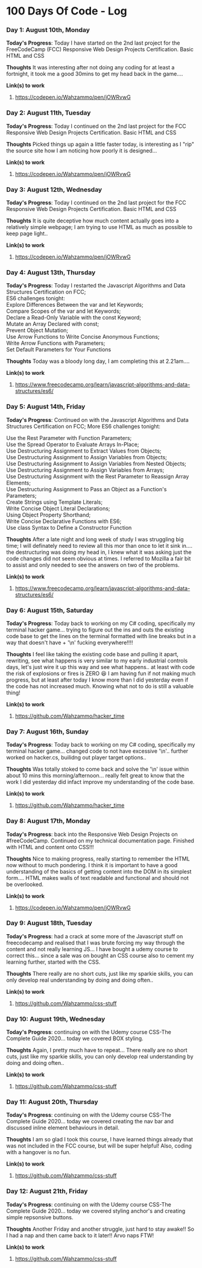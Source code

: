 # 100 Days Of Code - Log

### Day 1: August 10th, Monday

**Today's Progress**: Today I have started on the 2nd last project for the FreeCodeCamp (FCC) Responsive Web Design Projects Certification. Basic HTML and CSS

**Thoughts**  It was interesting after not doing any coding for at least a fortnight, it took me a good 30mins to get my head back in the game....

**Link(s) to work**
1. https://codepen.io/Wahzammo/pen/jOWRvwG


### Day 2: August 11th, Tuesday

**Today's Progress**: Today I continued on the 2nd last project for the FCC Responsive Web Design Projects Certification. Basic HTML and CSS

**Thoughts**  Picked things up again a little faster today, is interesting as I "rip" the source site how I am noticing how poorly it is designed...

**Link(s) to work**
1. https://codepen.io/Wahzammo/pen/jOWRvwG


### Day 3: August 12th, Wednesday

**Today's Progress**: Today I continued on the 2nd last project for the FCC Responsive Web Design Projects Certification. Basic HTML and CSS

**Thoughts**  It is quite deceptive how much content actually goes into a relatively simple webpage; I am trying to use HTML as much as possible to keep page light..

**Link(s) to work**
1. https://codepen.io/Wahzammo/pen/jOWRvwG


### Day 4: August 13th, Thursday

**Today's Progress**: Today I restarted the Javascript Algorithms and Data Structures Certification on FCC;   
ES6 challenges tonight:   
Explore Differences Between the var and let Keywords;   
Compare Scopes of the var and let Keywords;   
Declare a Read-Only Variable with the const Keyword;   
Mutate an Array Declared with const;   
Prevent Object Mutation;   
Use Arrow Functions to Write Concise Anonymous Functions;   
Write Arrow Functions with Parameters;   
Set Default Parameters for Your Functions

**Thoughts**  Today was a bloody long day, I am completing this at 2.21am....

**Link(s) to work**
1. https://www.freecodecamp.org/learn/javascript-algorithms-and-data-structures/es6/


### Day 5: August 14th, Friday

**Today's Progress**: Continued on with the Javascript Algorithms and Data Structures Certification on FCC;  More ES6 challenges tonight: 

Use the Rest Parameter with Function Parameters;  
Use the Spread Operator to Evaluate Arrays In-Place;  
Use Destructuring Assignment to Extract Values from Objects;  
Use Destructuring Assignment to Assign Variables from Objects;  
Use Destructuring Assignment to Assign Variables from Nested Objects;  
Use Destructuring Assignment to Assign Variables from Arrays;  
Use Destructuring Assignment with the Rest Parameter to Reassign Array Elements;  
Use Destructuring Assignment to Pass an Object as a Function's Parameters;  
Create Strings using Template Literals;  
Write Concise Object Literal Declarations;   
Using Object Property Shorthand;   
Write Concise Declarative Functions with ES6;  
Use class Syntax to Define a Constructor Function

**Thoughts**  After a late night and long week of study I was struggling big time; I will definately need to review all this mor than once to let it sink in.... the destructuring was doing my head in, I knew what it was asking just the code changes did not seem obvious at times. I referred to Mozilla a fair bit to assist and only needed to see the answers on two of the problems.

**Link(s) to work**
1. https://www.freecodecamp.org/learn/javascript-algorithms-and-data-structures/es6/


### Day 6: August 15th, Saturday

**Today's Progress**: Today back to working on my C# coding, specifically my terminal hacker game... trying to figure out the ins and outs the existing code base to get the lines on the terminal formatted with line breaks but in a way that doesn't have + '\n' fucking everywhere!!!!     

**Thoughts** I feel like taking the existing code base and pulling it apart, rewriting, see what happens is very similar to my early industrial controls days, let's just wire it up this way and see what happens.. at least with code the risk of explosions or fires is ZERO :laughing:  I am having fun if not making much progress, but at least after today I know more than I did yesterday even if the code has not increased much. Knowing what not to do is still a valuable thing!    

**Link(s) to work**
1. https://github.com/Wahzammo/hacker_time


### Day 7: August 16th, Sunday

**Today's Progress**: Today back to working on my C# coding, specifically my terminal hacker game... changed code to not have excessive '\n'.. further worked on hacker.cs, builidng out player target options..    

**Thoughts** Was totally stoked to come back and solve the '\n' issue within about 10 mins this morning/afternoon... really felt great to know that the work I did yesterday did infact improve my understanding of the code base.    

**Link(s) to work**
1. https://github.com/Wahzammo/hacker_time


### Day 8: August 17th, Monday

**Today's Progress**:  back into the Responsive Web Design Projects on #freeCodeCamp. Continued on my technical documentation page. Finished with HTML and content onto CSS!!!    

**Thoughts** Nice to making progress, really starting to remember the HTML now without to much pondering. I think it is important to have a good understanding of the basics of getting content into the DOM in its simplest form.... HTML makes walls of text readable and functional and should not be overlooked.    

**Link(s) to work**
1. https://codepen.io/Wahzammo/pen/jOWRvwG


### Day 9: August 18th, Tuesday

**Today's Progress**:  had a crack at some more of the Javascript stuff on freecodecamp and realised that I was brute forcing my way through the content and not really learning JS... I have bought a udemy course to correct this... since a sale was on bought an CSS course also to cement my learning further, started with the CSS.    

**Thoughts** There really are no short cuts, just like my sparkie skills, you can only develop real understanding by doing and doing often..    

**Link(s) to work**
1. https://github.com/Wahzammo/css-stuff


### Day 10: August 19th, Wednesday

**Today's Progress**:  continuing on with the Udemy course CSS-The Complete Guide 2020... today we covered BOX styling.    

**Thoughts** Again, I pretty much have to repeat... There really are no short cuts, just like my sparkie skills, you can only develop real understanding by doing and doing often..    

**Link(s) to work**
1. https://github.com/Wahzammo/css-stuff


### Day 11: August 20th, Thursday

**Today's Progress**:  continuing on with the Udemy course CSS-The Complete Guide 2020... today we covered creating the nav bar and discussed inline element behaviours in detail.    

**Thoughts** I am so glad I took this course, I have learned things already that was not included in the FCC course, but will be super helpful! Also, coding with a hangover is no fun.    

**Link(s) to work**
1. https://github.com/Wahzammo/css-stuff


### Day 12: August 21th, Friday

**Today's Progress**:  continuing on with the Udemy course CSS-The Complete Guide 2020... today we covered styling anchor's and creating simple repsonsive buttons.    

**Thoughts** Another Friday and another struggle, just hard to stay awake!! So I had a nap and then came back to it later!! Arvo naps FTW!    

**Link(s) to work**
1. https://github.com/Wahzammo/css-stuff

